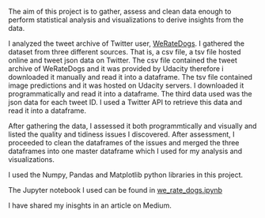 The aim of this project is to gather, assess and clean data enough to perform statistical analysis and visualizations to derive insights from the data.

I analyzed the tweet archive of Twitter user, [WeRateDogs](https://twitter.com/dog_rates). I gathered the dataset from three different sources. That is, a csv file, a tsv file hosted online and tweet json data on Twitter. The csv file contained the tweet archive of WeRateDogs and it was provided by Udacity therefore i downloaded it manually and read it into a dataframe. The tsv file contained image predictions and it was hosted on Udacity servers. I downloaded it programmatically and read it into a dataframe. The third data used was the json data for each tweet ID. I used a Twitter API to retrieve this data and read it into a dataframe.

After gathering the data, I assessed it both programmtically and visually and listed the quality and tidiness issues I discovered. After assessment, I proceeded to clean the dataframes of the issues and merged the three dataframes into one master dataframe which I used for my analysis and visualizations.

I used the Numpy, Pandas and Matplotlib python libraries in this project.

The Jupyter notebook I used can be found in [we_rate_dogs.ipynb](https://github.com/Outis09/Data-Wrangling-and-Analysis/blob/main/we_rate_dogs.ipynb)

I have shared my inisghts in an article on Medium.
